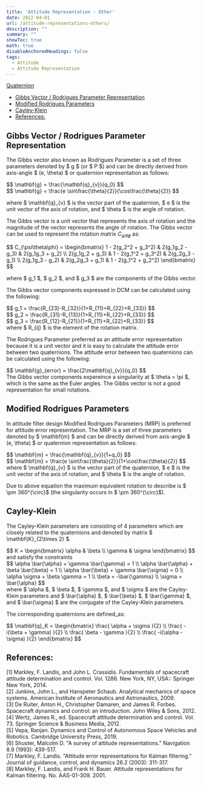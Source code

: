 ```yaml
---
title: 'Attitude Representation - Other'
date: 2022-04-01
url: /attitude-representations-others/
description: "" 
summary: "" 
showToc: true
math: true
disableAnchoredHeadings: false
tags:
  - Attitude
  - Attitude Representation
---
```


[Quaternion](/quaternion/)

- [Gibbs Vector / Rodrigues Parameter Representation](#gibbs-vector--rodrigues-parameter-representation)
- [Modified Rodrigues Parameters](#modified-rodrigues-parameters)
- [Cayley-Klein](#cayley-klein)
- [References:](#references)


Gibbs Vector / Rodrigues Parameter Representation
------
The Gibbs vector also known as Rodrigues Parameter is a set of three parameters denoted by $ g $ (or $ P $) and can be directly derived from axis-angle $ (e, \theta) $ or quaternion representation as follows:

<div>
$$ \mathbf{g} = \frac{\mathbf{q}_{v}}{q_0} $$
</div>

<div>
$$ \mathbf{g} = \frac{e \sin\frac{\theta}{2}}{\cos\frac{\theta}{2}} $$
</div>

where $ \mathbf{q}_{v} $ is the vector part of the quaternion, $ e $ is the unit vector of the axis of rotation, and $ \theta $ is the angle of rotation.

The Gibbs vector is a unit vector that represents the axis of rotation and the magnitude of the vector represents the angle of rotation. The Gibbs vector can be used to represent the rotation matrix $C_{\psi\theta\phi}$ as:

<div>
$$ C_{\psi\theta\phi} = \begin{bmatrix} 1 - 2(g_2^2 + g_3^2) & 2(g_1g_2 - g_3) & 2(g_1g_3 + g_2) \\ 2(g_1g_2 + g_3) & 1 - 2(g_1^2 + g_3^2) & 2(g_2g_3 - g_1) \\ 2(g_1g_3 - g_2) & 2(g_2g_3 + g_1) & 1 - 2(g_1^2 + g_2^2) \end{bmatrix} $$
</div>

where $ g_1 $, $ g_2 $, and $ g_3 $ are the components of the Gibbs vector.

The Gibbs vector components expressed in DCM can be calculated using the following:

<div>
$$ g_1 = \frac{R_{23}-R_{32}}{1+R_{11}+R_{22}+R_{33}} $$
</div>

<div>
$$ g_2 = \frac{R_{31}-R_{13}}{1+R_{11}+R_{22}+R_{33}} $$
</div><div>
$$ g_3 = \frac{R_{12}-R_{21}}{1+R_{11}+R_{22}+R_{33}} $$
</div>
where $ R_{ij} $ is the element of the rotation matrix.

The Rodrigues Parameter preferred as an attitude error representation because it is a unit vector and it is easy to calculate the attitude error between two quaternions. The attitude error between two quaternions can be calculated using the following:
<div>
$$ \mathbf{g}_{error} = \frac{2\mathbf{q}_{v}}{q_0} $$
</div>
The Gibbs vector components expereince a singularity at $ \theta = \pi $, which is the same as the Euler angles. The Gibbs vector is not a good representation for small rotations.

Modified Rodrigues Parameters
------

In attitude filter design Modified Rodrigues Parameters (MRP) is preferred for attitude error representation. The MRP is a set of three parameters denoted by $ \mathbf{m} $ and can be directly derived from axis-angle $ (e, \theta) $ or quaternion representation as follows: 
<div>
$$ \mathbf{m} = \frac{\mathbf{q}_{v}}{1+q_0} $$
</div><div>
$$ \mathbf{m} = \frac{e \sin\frac{\theta}{2}}{1+\cos\frac{\theta}{2}} $$
</div>
where $ \mathbf{q}_{v} $ is the vector part of the quaternion, $ e $ is the unit vector of the axis of rotation, and $ \theta $ is the angle of rotation.

Due to above equation the maximum equivalent rotation to describe is $ \pm 360^{\circ}$ (the singularity occurs in $ \pm 360^{\circ}$).

Cayley-Klein
------

The Cayley-Klein parameters are consisting of 4 parameters which are closely related to the quaternions and denoted by matrix $ \mathbf{K}_{2\times 2} $.
<div>
$$ K = \begin{bmatrix} \alpha & \beta \\ \gamma & \sigma \end{bmatrix} $$
</div>
and satisfy the constraints
<div>
$$ \alpha \bar{\alpha} + \gamma \bar{\gamma} = 1 \\ \alpha \bar{\alpha} + \beta \bar{\beta} = 1 \\ \alpha \bar{\beta} + \gamma \bar{\sigma} = 0 \\ \alpha \sigma + \beta \gamma = 1 \\ \beta = -\bar{\gamma} \\ \sigma = \bar{\alpha} $$
</div>
where $ \alpha $, $ \beta $, $ \gamma $, and $ \sigma $ are the Cayley-Klein parameters and $ \bar{\alpha} $, $ \bar{\beta} $, $ \bar{\gamma} $, and $ \bar{\sigma} $ are the conjugate of the Cayley-Klein parameters.

The corresponding quaternions are defined_as:
<div>
$$ \mathbf{q}_K = \begin{bmatrix} \frac{ \alpha + \sigma }{2} \\ \frac{ -i(\beta + \gamma) }{2} \\ \frac{ \beta - \gamma }{2} \\ \frac{ -i(\alpha - \sigma) }{2} \end{bmatrix} $$
</div>

References:
------
[1] Markley, F. Landis, and John L. Crassidis. Fundamentals of spacecraft attitude determination and control. Vol. 1286. New York, NY, USA:: Springer New York, 2014. <br>
[2] Junkins, John L., and Hanspeter Schaub. Analytical mechanics of space systems. American Institute of Aeronautics and Astronautics, 2009. <br>
[3] De Ruiter, Anton H., Christopher Damaren, and James R. Forbes. Spacecraft dynamics and control: an introduction. John Wiley & Sons, 2012. <br>
[4] Wertz, James R., ed. Spacecraft attitude determination and control. Vol. 73. Springer Science & Business Media, 2012. <br>
[5] Vepa, Ranjan. Dynamics and Control of Autonomous Space Vehicles and Robotics. Cambridge University Press, 2019. <br>
[6] Shuster, Malcolm D. "A survey of attitude representations." Navigation 8.9 (1993): 439-517. <br>
[7] Markley, F. Landis. "Attitude error representations for Kalman filtering." Journal of guidance, control, and dynamics 26.2 (2003): 311-317. <br>
[8] Markley, F. Landis, and Frank H. Bauer. Attitude representations for Kalman filtering. No. AAS-01-309. 2001. <br>